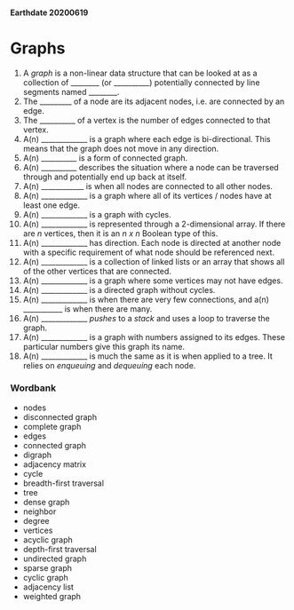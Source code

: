 #### Earthdate 20200619
# Graphs
1. A *graph* is a non-linear data structure that can be looked at as a collection of ________ (or __________) potentially connected by line segments named ________.
2. The _________ of a node are its adjacent nodes, i.e. are connected by an edge.
3. The __________ of a vertex is the number of edges connected to that vertex.
4. A(n) _____________ is a graph where each edge is bi-directional. This means that the graph does not move in any direction.
5. A(n) __________ is a form of connected graph.
6. A(n) __________ describes the situation where a node can be traversed through and potentially end up back at itself.
7. A(n) ____________ is when all nodes are connected to all other nodes.
8. A(n) _____________ is a graph where all of its vertices / nodes have at least one edge.
9. A(n) _____________ is a graph with cycles.
10. A(n) _____________ is represented through a 2-dimensional array. If there are *n* vertices, then it is an *n x n* Boolean type of this.
11. A(n) _____________ has direction. Each node is directed at another node with a specific requirement of what node should be referenced next.
12. A(n) _____________ is a collection of linked lists or an array that shows all of the other vertices that are connected.
13. A(n) _____________ is a graph where some vertices may not have edges.
14. A(n) _____________ is a directed graph without cycles.
15. A(n) _____________ is when there are very few connections, and a(n) ___________ is when there are many.
16. A(n) _____________ *pushes* to a *stack* and uses a loop to traverse the graph.
17. A(n) _____________ is a graph with numbers assigned to its edges. These particular numbers give this graph its name.
18. A(n) _____________ is much the same as it is when applied to a tree. It relies on *enqueuing* and *dequeuing* each node.
 
 
### Wordbank
- nodes
- disconnected graph
- complete graph
- edges
- connected graph
- digraph
- adjacency matrix
- cycle
- breadth-first traversal
- tree
- dense graph
- neighbor
- degree
- vertices
- acyclic graph
- depth-first traversal
- undirected graph
- sparse graph
- cyclic graph
- adjacency list
- weighted graph
